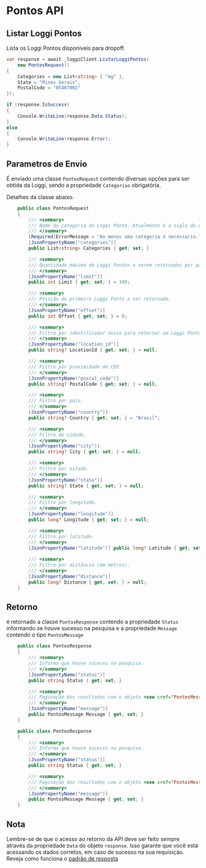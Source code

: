 # Pontos API

## Listar Loggi Pontos
Lista os Loggi Pontos disponíveis para dropoff.

```csharp
var response = await _loggiClient.ListarLoggiPontos(
    new PontosRequest()
{
    Categories = new List<string> { "mg" },
    State = "Minas Gerais",
    PostalCode = "05407002"
});

if (response.IsSuccess)
{
    Console.WriteLine(response.Data.Status);
}
else
{
    Console.WriteLine(response.Error);
}


```

## Parametros de Envio
É enviado uma classe  ```PontosRequest``` contendo diversas opções para ser obtida da Loggi, sendo a propriedade ```Categorias``` obrigatória.

Detalhes da classe abaixo.
```csharp
    public class PontosRequest
    {
        /// <summary>
        /// Nome da categoria do Loggi Ponto. Atualmente é a sigla do estado e só será considerado o primeiro campo da lista.
        /// </summary>
        [Required(ErrorMessage = "Ao menos uma categoria é necessario.")]
        [JsonPropertyName("categories")]
        public List<string> Categories { get; set; }

        /// <summary>
        /// Quantidade máxima de Loggi Pontos a serem retornados por página.
        /// </summary>
        [JsonPropertyName("limit")]
        public int Limit { get; set; } = 100;

        /// <summary>
        /// Posição do primeiro Loggi Ponto a ser retornado.
        /// </summary>
        [JsonPropertyName("offset")]
        public int Offset { get; set; } = 0;

        /// <summary>
        /// Filtro por identificador único para retornar um Loggi Ponto específico.
        /// </summary>
        [JsonPropertyName("location_id")]
        public string? LocationId { get; set; } = null;

        /// <summary>
        /// Filtro por proximidade de CEP.
        /// </summary>
        [JsonPropertyName("postal_code")]
        public string? PostalCode { get; set; } = null;

        /// <summary>
        /// Filtro por país.
        /// </summary>
        [JsonPropertyName("country")]
        public string? Country { get; set; } = "Brasil";

        /// <summary>
        /// Filtro de cidade.
        /// </summary>
        [JsonPropertyName("city")]
        public string? City { get; set; } = null;

        /// <summary>
        /// Filtro por estado.
        /// </summary>
        [JsonPropertyName("state")]
        public string? State { get; set; } = null;

        /// <summary>
        /// Filtro por longitude.
        /// </summary>
        [JsonPropertyName("longitude")]
        public long? Longitude { get; set; } = null;

        /// <summary>
        /// Filtro por latitude.
        /// </summary>
        [JsonPropertyName("latitude")] public long? Latitude { get; set; } = null;
        
        /// <summary>
        /// Filtro por distância (em metros).
        /// </summary>
        [JsonPropertyName("distance")]
        public long? Distance { get; set; } = null;
    }
```


## Retorno
é retornado a classe ```PontosResponse``` contendo a propriedade
```Status``` informando se houve sucesso na pesquisa
e a propriedade ```Message``` contendo o tipo ```PontosMessage```

```csharp
    public class PontosResponse
    {
        /// <summary>
        /// Informa que houve sucesso na pesquisa.
        /// </summary>
        [JsonPropertyName("status")]
        public string Status { get; set; }

        /// <summary>
        /// Paginação dos resultados com o objeto <see cref="PontosMessage"/>
        /// </summary>
        [JsonPropertyName("message")]
        public PontosMessage Message { get; set; }
    }

    public class PontosResponse
    {
        /// <summary>
        /// Informa que houve sucesso na pesquisa.
        /// </summary>
        [JsonPropertyName("status")]
        public string Status { get; set; }

        /// <summary>
        /// Paginação dos resultados com o objeto <see cref="PontosMessage"/>
        /// </summary>
        [JsonPropertyName("message")]
        public PontosMessage Message { get; set; }
    }
```

## Nota 
Lembre-se de que o acesso ao retorno da API deve ser feito sempre através da propriedade `Data` do objeto `response`. Isso garante que você está acessando os dados corretos, em caso de sucesso na sua requisição.
Reveja como funciona o [padrão de resposta](README.md#padrão-de-respostas)
